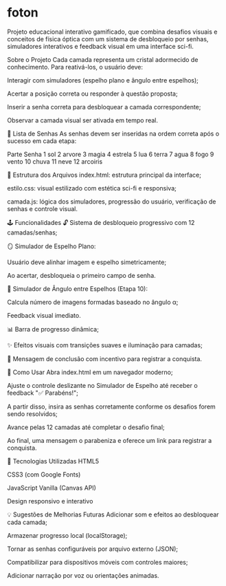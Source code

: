 # foton
Projeto educacional interativo gamificado, que combina desafios visuais e conceitos de física óptica com um sistema de desbloqueio por senhas, simuladores interativos e feedback visual em uma interface sci-fi.


Sobre o Projeto
Cada camada representa um cristal adormecido de conhecimento. Para reativá-los, o usuário deve:

Interagir com simuladores (espelho plano e ângulo entre espelhos);

Acertar a posição correta ou responder à questão proposta;

Inserir a senha correta para desbloquear a camada correspondente;

Observar a camada visual ser ativada em tempo real.

📜 Lista de Senhas
As senhas devem ser inseridas na ordem correta após o sucesso em cada etapa:

Parte	Senha
1	sol
2	arvore
3	magia
4	estrela
5	lua
6	terra
7	agua
8	fogo
9	vento
10	chuva
11	neve
12	arcoiris

📁 Estrutura dos Arquivos
index.html: estrutura principal da interface;

estilo.css: visual estilizado com estética sci-fi e responsiva;

camada.js: lógica dos simuladores, progressão do usuário, verificação de senhas e controle visual.

🕹️ Funcionalidades
🔓 Sistema de desbloqueio progressivo com 12 camadas/senhas;

🪞 Simulador de Espelho Plano:

Usuário deve alinhar imagem e espelho simetricamente;

Ao acertar, desbloqueia o primeiro campo de senha.

📐 Simulador de Ângulo entre Espelhos (Etapa 10):

Calcula número de imagens formadas baseado no ângulo α;

Feedback visual imediato.

📊 Barra de progresso dinâmica;

✨ Efeitos visuais com transições suaves e iluminação para camadas;

🎉 Mensagem de conclusão com incentivo para registrar a conquista.

🔧 Como Usar
Abra index.html em um navegador moderno;

Ajuste o controle deslizante no Simulador de Espelho até receber o feedback "✅ Parabéns!";

A partir disso, insira as senhas corretamente conforme os desafios forem sendo resolvidos;

Avance pelas 12 camadas até completar o desafio final;

Ao final, uma mensagem o parabeniza e oferece um link para registrar a conquista.

🧪 Tecnologias Utilizadas
HTML5

CSS3 (com Google Fonts)

JavaScript Vanilla (Canvas API)

Design responsivo e interativo

💡 Sugestões de Melhorias Futuras
Adicionar som e efeitos ao desbloquear cada camada;

Armazenar progresso local (localStorage);

Tornar as senhas configuráveis por arquivo externo (JSON);

Compatibilizar para dispositivos móveis com controles maiores;

Adicionar narração por voz ou orientações animadas.


